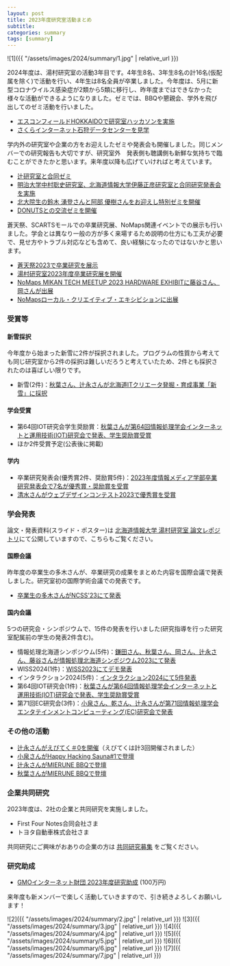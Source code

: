 ```yaml
---
layout: post
title: 2023年度研究室活動まとめ
subtitle: 
categories: summary
tags: [summary]
---
```


![1]({{ "/assets/images/2024/summary/1.jpg" | relative_url }})

2024年度は、湯村研究室の活動3年目です。4年生8名、3年生8名の計16名(仮配属を除く)で活動を行い、4年生は8名全員が卒業しました。今年度は、5月に新型コロナウイルス感染症が2類から5類に移行し、昨年度まではできなかった様々な活動ができるようになりました。ゼミでは、BBQや懇親会、学外を飛び出してのゼミ活動を行いました。

- [エスコンフィールドHOKKAIDOで研究室ハッカソンを実施](https://www.yumulab.org/event/2023/08/10/hackathon.html)
- [さくらインターネット石狩データセンターを見学](https://www.yumulab.org/event/2023/11/07/sakura.html)

学内外の研究室や企業の方をお迎えしたゼミや発表会も開催しました。同じメンバーでの研究報告も大切ですが、研究室外　発表側も聴講側も新鮮な気持ちで臨むことができたかと思います。来年度以降も広げていければと考えています。

- [辻研究室と合同ゼミ](https://twitter.com/yumulab/status/1673666277494104066)
- [明治大学中村聡史研究室、北海道情報大学伊藤正彦研究室と合同研究発表会を実施](https://www.yumulab.org/event/2023/08/07/joint.html)
- [北大院生の鈴木 湧登さんと阿部 優樹さんをお迎えし特別ゼミを開催](https://www.yumulab.org/event/2024/01/19/hcilab.html)
- [DONUTSとの交流ゼミを開催](https://www.yumulab.org/event/2023/10/24/donuts.html)


蒼天祭、SCARTSモールでの卒業研究展、NoMaps関連イベントでの展示も行いました。学会とは異なり一般の方が多く来場するため説明の仕方にも工夫が必要で、見せ方やトラブル対応なども含めて、良い経験になったのではないかと思います。

- [蒼天祭2023で卒業研究を展示](https://www.yumulab.org/event/2023/10/08/sotensai.html)
- [湯村研究室2023年度卒業研究展を開催](https://www.yumulab.org/event/2024/02/29/sotsuten.html)
- [NoMaps MIKAN TECH MEETUP 2023 HARDWARE EXHIBITに藤谷さん、岡さんが出展](https://www.yumulab.org/event/2023/09/17/mikantech.html)
- [NoMapsローカル・クリエイティブ・エキシビションに出展](https://www.yumulab.org/event/2024/02/23/nomaps.html)


### 受賞等
#### 新雪採択
今年度から始まった新雪に2件が採択されました。プログラムの性質から考えても同じ研究室から2件の採択は難しいだろうと考えていたため、2件とも採択されたのは喜ばしい限りです。

- 新雪(2件)：[秋葉さん、辻永さんが北海道ITクリエータ発掘・育成事業「新雪」に採択](https://www.yumulab.org/award/2023/10/18/shinsetsu.html)

#### 学会受賞
- 第64回IOT研究会学生奨励賞：[秋葉さんが第64回情報処理学会インターネットと運用技術(IOT)研究会で発表、学生奨励賞受賞](https://www.yumulab.org/award/2024/03/14/iot64.html)
- ほか2件受賞予定(公表後に掲載)

#### 学内
- 卒業研究発表会(優秀賞2件、奨励賞5件)：[2023年度情報メディア学部卒業研究発表会で7名が優秀賞・奨励賞を受賞](https://www.yumulab.org/award/2024/03/15/gradaward.html)
- [清水さんがウェブデザインコンテスト2023で優秀賞を受賞](https://www.yumulab.org/award/2023/06/01/wdc.html)

### 学会発表
論文・発表資料(スライド・ポスター)は [北海道情報大学 湯村研究室 論文レポジトリ](https://dl.yumulab.org/)にて公開していますので、こちらもご覧ください。

#### 国際会議
昨年度の卒業生の多木さんが、卒業研究の成果をまとめた内容を国際会議で発表しました。研究室初の国際学術会議での発表です。

- [卒業生の多木さんがNCSS'23にて発表](https://www.yumulab.org/conference/2023/12/01/ncss23.html)

#### 国内会議
5つの研究会・シンポジウムで、15件の発表を行いました(研究指導を行った研究室配属前の学生の発表2件含む)。

- 情報処理北海道シンポジウム(5件)：[鎌田さん、秋葉さん、岡さん、辻永さん、藤谷さんが情報処理北海道シンポジウム2023にて発表](https://www.yumulab.org/conference/2023/10/14/info2023.html)
- WISS2024(1件)：[WISS2023にてデモ発表](https://www.yumulab.org/conference/2023/12/01/wiss.html)
- インタラクション2024(5件)：[インタラクション2024にて5件発表](https://www.yumulab.org/conference/2024/03/08/i2024.html)
- 第64回IOT研究会(1件)：[秋葉さんが第64回情報処理学会インターネットと運用技術(IOT)研究会で発表、学生奨励賞受賞](https://www.yumulab.org/award/2024/03/14/iot64.html)
- 第71回EC研究会(3件)：[小泉さん、乾さん、辻永さんが第71回情報処理学会エンタテインメントコンピューティング(EC)研究会で発表](https://www.yumulab.org/conference/2024/03/19/ec71.html)


### その他の活動
- [辻永さんがえびてく＃0を開催](https://www.yumulab.org/event/2023/05/11/ebitech.html)（えびてくは計3回開催されました）
- [小泉さんがHappy Hacking Sauna#1で登壇](https://www.yumulab.org/event/2023/07/12/sauna.html)
- [辻永さんがMIERUNE BBQで登壇](https://www.yumulab.org/event/2023/07/27/mierunebbq03.html)
- [秋葉さんがMIERUNE BBQで登壇](https://www.yumulab.org/event/2023/09/29/mierunebbq04.html)


### 企業共同研究
2023年度は、2社の企業と共同研究を実施しました。

- First Four Notes合同会社さま
- トヨタ自動車株式会社さま

共同研究にご興味がおありの企業の方は [共同研究募集](https://www.yumulab.org/collaboration.html) をご覧ください。


### 研究助成
- [GMOインターネット財団 2023年度研究助成](https://www.gmof.or.jp/subsidies/2023/) (100万円)

来年度も新メンバーで楽しく活動していきますので、引き続きよろしくお願いします！



![2]({{ "/assets/images/2024/summary/2.jpg" | relative_url }})
![3]({{ "/assets/images/2024/summary/3.jpg" | relative_url }})
![4]({{ "/assets/images/2024/summary/4.jpg" | relative_url }})
![5]({{ "/assets/images/2024/summary/5.jpg" | relative_url }})
![6]({{ "/assets/images/2024/summary/6.jpg" | relative_url }})
![7]({{ "/assets/images/2024/summary/7.jpg" | relative_url }})

